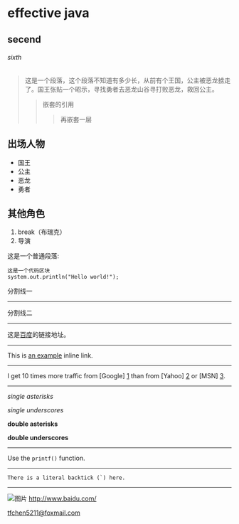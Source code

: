 # effective java #

## secend ##

###### sixth ######

> 这是一个段落，这个段落不知道有多少长，从前有个王国，公主被恶龙掳走了。国王张贴一个昭示，寻找勇者去恶龙山谷寻打败恶龙，救回公主。
>> 嵌套的引用
>>> 再嵌套一层

## 出场人物
* 国王
* 公主
* 恶龙
* 勇者

## 其他角色
1. break（布瑞克）
2. 导演

这是一个普通段落:

	这是一个代码区块
	system.out.println("Hello world!");


分割线一
- - -
分割线二
***

这是[百度](http://www.baidu.com "baidu")的链接地址。
* * *
This is [an example](http://example.com/ "Title") inline link.
* * *

I get 10 times more traffic from [Google] [1] than from
[Yahoo] [2] or [MSN] [3].

  [1]: http://google.com/        "Google"
  [2]: http://search.yahoo.com/  "Yahoo Search"
  [3]: http://search.msn.com/    "MSN Search"
- - -
*single asterisks*

_single underscores_

**double asterisks**

__double underscores__

- - -
Use the `printf()` function.
* * *
``There is a literal backtick (`) here.``
* * *
![图片](https://www.baidu.com/img/bd_logo1.png "百度")
<http://www.baidu.com/>

<tfchen5211@foxmail.com>







